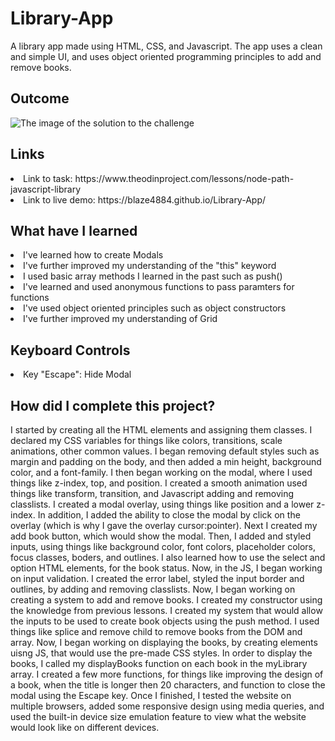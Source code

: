 # Library-App
A library app made using HTML, CSS, and Javascript. The app uses a clean and simple UI, and uses object oriented programming principles to add and remove books.

<h2> Outcome </h2>

<img src="https://i.imgur.com/Cm4sU4I.png" alt="The image of the solution to the challenge">

<h2> Links </h2>

<li> Link to task: https://www.theodinproject.com/lessons/node-path-javascript-library </li>
<li> Link to live demo: https://blaze4884.github.io/Library-App/ </li>

<h2> What have I learned </h2>

<li> I've learned how to create Modals </li>
<li> I've further improved my understanding of the "this" keyword </li>
<li> I used basic array methods I learned in the past such as push() </li>
<li> I've learned and used anonymous functions to pass paramters for functions </li>
<li> I've used object oriented principles such as object constructors </li>
<li> I've further improved my understanding of Grid </li>

<h2> Keyboard Controls </h2>

<li> Key "Escape": Hide Modal </li>

<h2> How did I complete this project? </h2>

<p> I started by creating all the HTML elements and assigning them classes. I declared my CSS variables for things like colors, transitions, scale animations, other common values. I began removing default styles such as margin and padding on the body, and then added a min height, background color, and a font-family. I then began working on the modal, where I used things like z-index, top, and position. I created a smooth animation used things like transform, transition, and Javascript adding and removing classlists. I created a modal overlay, using things like position and a lower z-index. In addition, I added the ability to close the modal by click on the overlay (which is why I gave the overlay cursor:pointer). Next I created my add book button, which would show the modal. Then, I added and styled inputs, using things like background color, font colors, placeholder colors, focus classes, boders, and outlines. I also learned how to use the select and option HTML elements, for the book status. Now, in the JS, I began working on input validation. I created the error label, styled the input border and outlines, by adding and removing classlists. Now, I began working on creating a system to add and remove books. I created my constructor using the knowledge from previous lessons. I created my system that would allow the inputs to be used to create book objects using the push method. I used things like splice and remove child to remove books from the DOM and array. Now, I began working on displaying the books, by creating elements uisng JS, that would use the pre-made CSS styles. In order to display the books, I called my displayBooks function on each book in the myLibrary array. I created a few more functions, for things like improving the design of a book, when the title is longer then 20 characters, and function to close the modal using the Escape key. Once I finished, I tested the website on multiple browsers, added some responsive design using media queries, and used the built-in device size emulation feature to view what the website would look like on different devices. </p>
